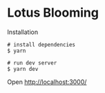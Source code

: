 # Lotus Blooming

Installation

```
# install dependencies
$ yarn

# run dev server
$ yarn dev
```

Open [http://localhost:3000/](http://localhost:3000/)
